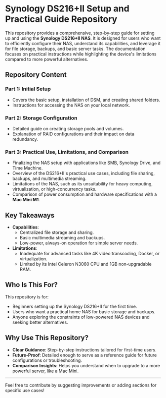 # Synology DS216+II Setup and Practical Guide Repository

This repository provides a comprehensive, step-by-step guide for setting up and using the **Synology DS216+II NAS**. It is designed for users who want to efficiently configure their NAS, understand its capabilities, and leverage it for file storage, backups, and basic server tasks. The documentation focuses on practical instructions while highlighting the device's limitations compared to more powerful alternatives.

## Repository Content
### Part 1: Initial Setup
- Covers the basic setup, installation of DSM, and creating shared folders.
- Instructions for accessing the NAS on your local network.

### Part 2: Storage Configuration
- Detailed guide on creating storage pools and volumes.
- Explanation of RAID configurations and their impact on data redundancy.

### Part 3: Practical Use, Limitations, and Comparison
- Finalizing the NAS setup with applications like SMB, Synology Drive, and Time Machine.
- Overview of the DS216+II's practical use cases, including file sharing, backups, and multimedia streaming.
- Limitations of the NAS, such as its unsuitability for heavy computing, virtualization, or high-concurrency tasks.
- Comparison of power consumption and hardware specifications with a **Mac Mini M1**.

## Key Takeaways
- **Capabilities**:
  - Centralized file storage and sharing.
  - Basic multimedia streaming and backups.
  - Low-power, always-on operation for simple server needs.
- **Limitations**:
  - Inadequate for advanced tasks like 4K video transcoding, Docker, or virtualization.
  - Limited by its Intel Celeron N3060 CPU and 1GB non-upgradable RAM.

## Who Is This For?
This repository is for:
- Beginners setting up the Synology DS216+II for the first time.
- Users who want a practical home NAS for basic storage and backups.
- Anyone exploring the constraints of low-powered NAS devices and seeking better alternatives.

## Why Use This Repository?
- **Clear Guidance**: Step-by-step instructions tailored for first-time users.
- **Future-Proof**: Detailed enough to serve as a reference guide for future configurations or troubleshooting.
- **Comparison Insights**: Helps you understand when to upgrade to a more powerful server, like a Mac Mini.

---

Feel free to contribute by suggesting improvements or adding sections for specific use cases!

